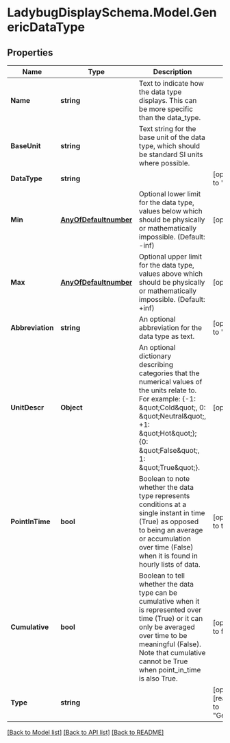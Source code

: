 
# LadybugDisplaySchema.Model.GenericDataType

## Properties

Name | Type | Description | Notes
------------ | ------------- | ------------- | -------------
**Name** | **string** | Text to indicate how the data type displays. This can be more specific than the data_type. | 
**BaseUnit** | **string** | Text string for the base unit of the data type, which should be standard SI units where possible. | 
**DataType** | **string** |  | [optional] [default to "GenericType"]
**Min** | [**AnyOfDefaultnumber**](AnyOfDefaultnumber.md) | Optional lower limit for the data type, values below which should be physically or mathematically impossible. (Default: -inf) | [optional] 
**Max** | [**AnyOfDefaultnumber**](AnyOfDefaultnumber.md) | Optional upper limit for the data type, values above which should be physically or mathematically impossible. (Default: +inf) | [optional] 
**Abbreviation** | **string** | An optional abbreviation for the data type as text. | [optional] [default to ""]
**UnitDescr** | **Object** | An optional dictionary describing categories that the numerical values of the units relate to. For example: {-1: \&quot;Cold\&quot;, 0: \&quot;Neutral\&quot;, +1: \&quot;Hot\&quot;}; {0: \&quot;False\&quot;, 1: \&quot;True\&quot;}. | [optional] 
**PointInTime** | **bool** | Boolean to note whether the data type represents conditions at a single instant in time (True) as opposed to being an average or accumulation over time (False) when it is found in hourly lists of data. | [optional] [default to true]
**Cumulative** | **bool** | Boolean to tell whether the data type can be cumulative when it is represented over time (True) or it can only be averaged over time to be meaningful (False). Note that cumulative cannot be True when point_in_time is also True. | [optional] [default to false]
**Type** | **string** |  | [optional] [readonly] [default to "GenericDataType"]

[[Back to Model list]](../README.md#documentation-for-models)
[[Back to API list]](../README.md#documentation-for-api-endpoints)
[[Back to README]](../README.md)

